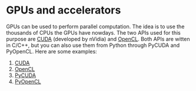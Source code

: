 # GPUs and accelerators

GPUs can be used to perform parallel computation. The idea is to use the thousands of CPUs the GPUs have nowdays. The two APIs used for this purpose are [CUDA](https://en.wikipedia.org/wiki/CUDA) (developed by nVidia) and [OpenCL](https://en.wikipedia.org/wiki/OpenCL).
Both APIs are witten in C/C++, but you can also use them from Python through PyCUDA and PyOpenCL. Here are some examples:

1. [CUDA](./01-cuda)
2. [OpenCL](./02-openCL)
3. [PyCUDA](./03-PyCUDA)
4. [PyOpenCL](./04-PyOpenCL)
